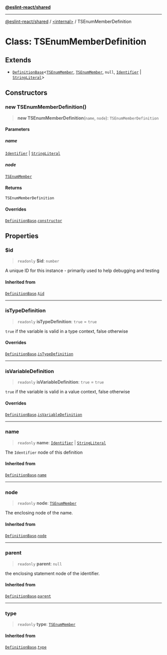 [**@eslint-react/shared**](../../README.md)

***

[@eslint-react/shared](../../README.md) / [\<internal\>](../README.md) / TSEnumMemberDefinition

# Class: TSEnumMemberDefinition

## Extends

- [`DefinitionBase`](DefinitionBase.md)\<[`TSEnumMember`](../README.md#tsenummember), [`TSEnumMember`](../type-aliases/TSEnumMember.md), `null`, [`Identifier`](../interfaces/Identifier.md) \| [`StringLiteral`](../interfaces/StringLiteral.md)\>

## Constructors

### new TSEnumMemberDefinition()

> **new TSEnumMemberDefinition**(`name`, `node`): `TSEnumMemberDefinition`

#### Parameters

##### name

[`Identifier`](../interfaces/Identifier.md) | [`StringLiteral`](../interfaces/StringLiteral.md)

##### node

[`TSEnumMember`](../type-aliases/TSEnumMember.md)

#### Returns

`TSEnumMemberDefinition`

#### Overrides

[`DefinitionBase`](DefinitionBase.md).[`constructor`](DefinitionBase.md#constructor)

## Properties

### $id

> `readonly` **$id**: `number`

A unique ID for this instance - primarily used to help debugging and testing

#### Inherited from

[`DefinitionBase`](DefinitionBase.md).[`$id`](DefinitionBase.md#id)

***

### isTypeDefinition

> `readonly` **isTypeDefinition**: `true` = `true`

`true` if the variable is valid in a type context, false otherwise

#### Overrides

[`DefinitionBase`](DefinitionBase.md).[`isTypeDefinition`](DefinitionBase.md#istypedefinition)

***

### isVariableDefinition

> `readonly` **isVariableDefinition**: `true` = `true`

`true` if the variable is valid in a value context, false otherwise

#### Overrides

[`DefinitionBase`](DefinitionBase.md).[`isVariableDefinition`](DefinitionBase.md#isvariabledefinition)

***

### name

> `readonly` **name**: [`Identifier`](../interfaces/Identifier.md) \| [`StringLiteral`](../interfaces/StringLiteral.md)

The `Identifier` node of this definition

#### Inherited from

[`DefinitionBase`](DefinitionBase.md).[`name`](DefinitionBase.md#name-1)

***

### node

> `readonly` **node**: [`TSEnumMember`](../type-aliases/TSEnumMember.md)

The enclosing node of the name.

#### Inherited from

[`DefinitionBase`](DefinitionBase.md).[`node`](DefinitionBase.md#node-1)

***

### parent

> `readonly` **parent**: `null`

the enclosing statement node of the identifier.

#### Inherited from

[`DefinitionBase`](DefinitionBase.md).[`parent`](DefinitionBase.md#parent-1)

***

### type

> `readonly` **type**: [`TSEnumMember`](../README.md#tsenummember)

#### Inherited from

[`DefinitionBase`](DefinitionBase.md).[`type`](DefinitionBase.md#type-1)
